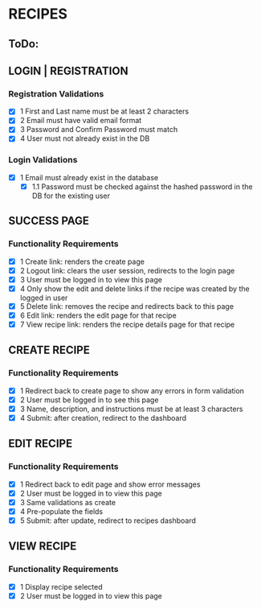 # RECIPES

## ToDo:
## LOGIN | REGISTRATION 
### Registration Validations
- [x] 1 First and Last name must be at least 2 characters
- [x] 2 Email must have valid email format
- [x] 3 Password and Confirm Password must match
- [x] 4 User must not already exist in the DB
### Login Validations
- [x] 1 Email must already exist in the database
    -[x] 1.1 Password must be checked against the hashed password in the DB for the existing user
## SUCCESS PAGE
### Functionality Requirements
- [x] 1 Create link: renders the create page
- [x] 2 Logout link: clears the user session, redirects to the login page
- [x] 3 User must be logged in to view this page
- [x] 4 Only show the edit and delete links if the recipe was created by the logged in user
- [x] 5 Delete link: removes the recipe and redirects back to this page
- [x] 6 Edit link: renders the edit page for that recipe
- [x] 7 View recipe link: renders the recipe details page for that recipe
## CREATE RECIPE
### Functionality Requirements
- [x] 1 Redirect back to create page to show any errors in form validation
- [x] 2 User must be logged in to see this page
- [x] 3 Name, description, and instructions must be at least 3 characters
- [x] 4 Submit: after creation, redirect to the dashboard
## EDIT RECIPE
### Functionality Requirements
- [x] 1 Redirect back to edit page and show error messages
- [x] 2 User must be logged in to view this page
- [x] 3 Same validations as create
- [x] 4 Pre-populate the fields
- [x] 5 Submit: after update, redirect to recipes dashboard
## VIEW RECIPE
### Functionality Requirements
- [x] 1 Display recipe selected
- [x] 2 User must be logged in to view this page
